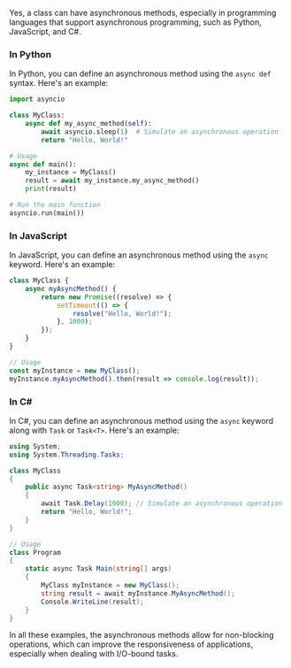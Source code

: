 Yes, a class can have asynchronous methods, especially in programming languages that support asynchronous programming, such as Python, JavaScript, and C#. 

### In Python
In Python, you can define an asynchronous method using the `async def` syntax. Here's an example:

```python
import asyncio

class MyClass:
    async def my_async_method(self):
        await asyncio.sleep(1)  # Simulate an asynchronous operation
        return "Hello, World!"

# Usage
async def main():
    my_instance = MyClass()
    result = await my_instance.my_async_method()
    print(result)

# Run the main function
asyncio.run(main())
```

### In JavaScript
In JavaScript, you can define an asynchronous method using the `async` keyword. Here's an example:

```javascript
class MyClass {
    async myAsyncMethod() {
        return new Promise((resolve) => {
            setTimeout(() => {
                resolve("Hello, World!");
            }, 1000);
        });
    }
}

// Usage
const myInstance = new MyClass();
myInstance.myAsyncMethod().then(result => console.log(result));
```

### In C#
In C#, you can define an asynchronous method using the `async` keyword along with `Task` or `Task<T>`. Here's an example:

```csharp
using System;
using System.Threading.Tasks;

class MyClass
{
    public async Task<string> MyAsyncMethod()
    {
        await Task.Delay(1000); // Simulate an asynchronous operation
        return "Hello, World!";
    }
}

// Usage
class Program
{
    static async Task Main(string[] args)
    {
        MyClass myInstance = new MyClass();
        string result = await myInstance.MyAsyncMethod();
        Console.WriteLine(result);
    }
}
```

In all these examples, the asynchronous methods allow for non-blocking operations, which can improve the responsiveness of applications, especially when dealing with I/O-bound tasks.